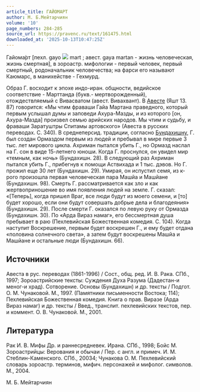 ```yaml
---
article_title: ГАЙОМАРТ
author: М. Б.Мейтарчиян
volume: '10'
page_numbers: 284-285
source_url: https://pravenc.ru/text/161475.html
downloaded_at: '2025-10-13T10:47:25Z'
---
```


Гайома́рт [пехл. gayo
![](https://pravenc.ru/char/26150/x5cx5c/image.png) mart
; авест. gaya martan - жизнь человеческая, жизнь смертная], в зороастр. мифологии - первый человек, первый смертный, родоначальник человечества; на фарси его называют Каюмарс, в манихействе - Гехмурд.

Образ Г. восходит к эпохе индо-иран. общности, ведийское соответствие - Марттанда (букв.- мертворожденный), отождествляемый с Вивасватом (авест. Вивахвант). В [Авесте](https://pravenc.ru/text/Авесте.html) (Яшт 13. 87) говорится: «Мы чтим фраваши Гайа Мартана праведного, который первым услышал думы и заповеди Ахура-Мазды, и из которого [он, Ахура-Мазда] произвел семью арийских народов. Мы чтим и судьбу, и фраваши Заратуштры Спитамы артовского» (Авеста в русских переводах. С. 340). В среднеперсид. традиции, согласно [Бундахишну](https://pravenc.ru/text/Бундахишну.html), Г. был создан Ормаздом первым из людей и пребывал в мире первые 3 тыс. лет мирового цикла. Ахриман пытался убить Г., но Ормазд наслал на Г. сон в виде 15-летнего юноши. Когда Г. проснулся, он увидел мир «темным, как ночь» (Бундахишн. 28). В следующий раз Ахриман пытался убить Г., прибегнув к помощи Аствихада и 1 тыс. дэвов. Но Г. прожил еще 30 лет (Бундахишн. 29). Умирая, он испустил семя, из к-рого произошла первая человеческая пара Машйа и Машйане (Бундахишн. 98). Смерть Г. рассматривается как зло и как жертвоприношение во имя появления людей на земле. Г. сказал: «[Теперь], когда пришел Враг, все люди будут из моего семени, и [то] будет хорошо, если они будут совершать добрые дела и благодеяния» (Бундахишн. 29). После смерти Г. оказался по левую руку от Ормазда (Бундахишн. 30). По «Арда Вираз намаг», его бессмертная душа пребывает в раю (Пехлевийская Божественная комедия. С. 104). Когда наступит Воскрешение, первым будет воскрешен Г., и ему будет отдана «половина солнечного света», а затем будут воскрешены Машйа и Машйане и остальные люди (Бундахишн. 66).

## Источники

Авеста в рус. переводах (1861-1996) / Сост., общ. ред. И. В. Рака. СПб., 1997; Зороастрийские тексты: Суждения Духа Разума (Дадестан-и меног-и храд). Сотворение. Основы (Бундахишн) и др. тексты / Подгот. О. М. Чунаковой. М., 1997. (Памятники письменности Востока; 114); Пехлевийская Божественная комедия. Книга о прав. Виразе (Арда Вираз намаг) и др. тексты / Введ., транслит. пехлевийских текстов, пер. и коммент. О. В. Чунаковой. М., 2001.

## Литература

Рак И. В. Мифы Др. и раннесредневек. Ирана. СПб., 1998; Бойс М. Зороастрийцы: Верования и обычаи / Пер. с англ. и примеч. И. М. Стеблин-Каменского. СПб., 20034; Чунакова О. М. Пехлевийский словарь зороастр. терминов, мифич. персонажей и мифолог. символов. М., 2004.

М. Б.  Мейтарчиян
